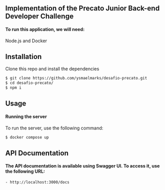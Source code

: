 ## Implementation of the Precato Junior Back-end Developer Challenge
#### To run this application, we will need:
Node.js and Docker

## Installation

Clone this repo and install the dependencies

```sh
$ git clone https://github.com/ysmaelmarks/desafio-precato.git
$ cd desafio-precato/
$ npm i
```

## Usage
#### Running the server
To run the server, use the following command:
```sh
$ docker compose up
```
## API Documentation
#### The API documentation is available using Swagger UI. To access it, use the following URL:

```sh
- http://localhost:3000/docs
```
